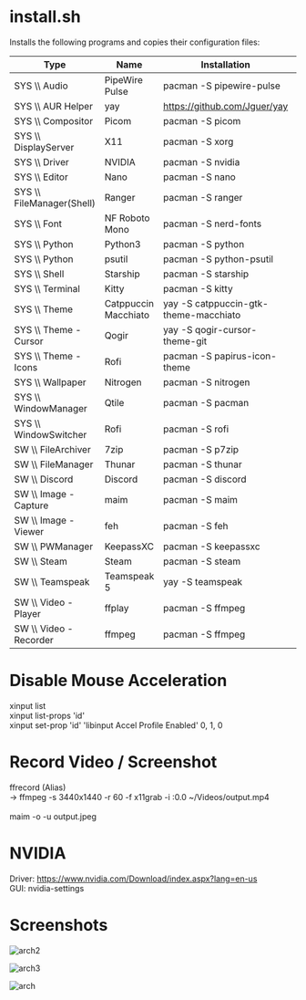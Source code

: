 # install.sh

Installs the following programs and copies their configuration files:

| Type | Name | Installation | Config |
| --- | --- | --- | --- |
| SYS \\\ Audio | PipeWire Pulse | pacman -S pipewire-pulse | ? |
| SYS \\\ AUR Helper | yay | https://github.com/Jguer/yay | ? |
| SYS \\\ Compositor | Picom | pacman -S picom | ~/.config/picom/picom.conf |
| SYS \\\ DisplayServer | X11 | pacman -S xorg | /etc/X11/xorg.conf |
| SYS \\\ Driver | NVIDIA | pacman -S nvidia | ? |
| SYS \\\ Editor  | Nano | pacman -S nano | ? |
| SYS \\\ FileManager(Shell) | Ranger | pacman -S ranger | ? |
| SYS \\\ Font | NF Roboto Mono | pacman -S nerd-fonts | ? |
| SYS \\\ Python | Python3 | pacman -S python | ? |
| SYS \\\ Python | psutil | pacman -S python-psutil | ? |
| SYS \\\ Shell | Starship | pacman -S starship | ? |
| SYS \\\ Terminal | Kitty | pacman -S kitty | ~/.config/kitty/kitty.conf |
| SYS \\\ Theme | Catppuccin Macchiato | yay -S catppuccin-gtk-theme-macchiato | ~/gtkrc-2.0 & ~/.config/gtk-3.0/settings.ini |
| SYS \\\ Theme - Cursor | Qogir | yay -S qogir-cursor-theme-git | ~/gtkrc-2.0 & ~/.config/gtk-3.0/settings.ini |
| SYS \\\ Theme - Icons | Rofi | pacman -S papirus-icon-theme| ~/gtkrc-2.0 & ~/.config/gtk-3.0/settings.ini |
| SYS \\\ Wallpaper | Nitrogen | pacman -S nitrogen | ~/.config/nitrogen/config.conf |
| SYS \\\ WindowManager | Qtile | pacman -S pacman | ~/.config/qtile/config.py |
| SYS \\\ WindowSwitcher | Rofi | pacman -S rofi | ? |
| SW \\\ FileArchiver | 7zip | pacman -S p7zip | - |
| SW \\\ FileManager  | Thunar | pacman -S thunar | ? |
| SW \\\ Discord | Discord | pacman -S discord | - |
| SW \\\ Image - Capture | maim | pacman -S maim | - |
| SW \\\ Image - Viewer | feh | pacman -S feh | - |
| SW \\\ PWManager | KeepassXC | pacman -S keepassxc | - |
| SW \\\ Steam | Steam | pacman -S steam | - |
| SW \\\ Teamspeak | Teamspeak 5 | yay -S teamspeak | - |
| SW \\\ Video - Player | ffplay | pacman -S ffmpeg | - |
| SW \\\ Video - Recorder | ffmpeg | pacman -S ffmpeg | - |




# Disable Mouse Acceleration 

xinput list <br>
xinput list-props 'id' <br>
xinput set-prop 'id' 'libinput Accel Profile Enabled' 0, 1, 0 

# Record Video / Screenshot

ffrecord (Alias) <br>
 -> ffmpeg -s 3440x1440 -r 60 -f x11grab -i :0.0 ~/Videos/output.mp4 <br><br>
maim -o -u output.jpeg

# NVIDIA

Driver: https://www.nvidia.com/Download/index.aspx?lang=en-us <br>
GUI: nvidia-settings

# Screenshots

![arch2](https://github.com/Rudi9x/arch/assets/134175623/36376a3a-f87b-42a1-8368-95ef7a40a3b6) <br>

![arch3](https://github.com/Rudi9x/arch/assets/134175623/f5432fb6-9903-453a-9b20-052660b77df8) <br>

![arch](https://github.com/Rudi9x/arch/assets/134175623/ae97fcb6-2ce8-4bb4-8325-bd72e1d30210) <br>
